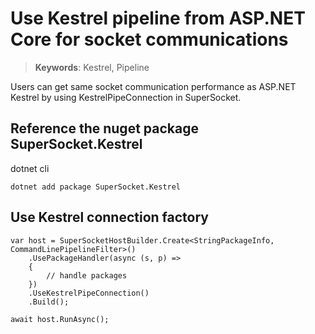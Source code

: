 # Use Kestrel pipeline from ASP.NET Core for socket communications

> __Keywords__: Kestrel, Pipeline

Users can get same socket communication performance as ASP.NET Kestrel by using KestrelPipeConnection in SuperSocket.


## Reference the nuget package SuperSocket.Kestrel

dotnet cli

```
dotnet add package SuperSocket.Kestrel
```

## Use Kestrel connection factory

    var host = SuperSocketHostBuilder.Create<StringPackageInfo, CommandLinePipelineFilter>()
        .UsePackageHandler(async (s, p) =>
        {
            // handle packages
        })
        .UseKestrelPipeConnection()
        .Build();

    await host.RunAsync();